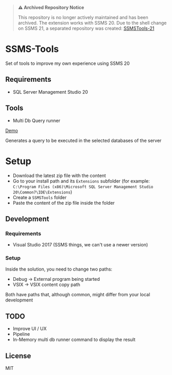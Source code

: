 > **⚠️ Archived Repository Notice**
>
> This repository is no longer actively maintained and has been archived. The extension works with SSMS 20. Due to the shell change on SSMS 21, a separated repository was created: [SSMSTools-21](https://github.com/Aztic/SSMSTools-21)

# SSMS-Tools
Set of tools to improve my own experience using SSMS 20


## Requirements
- SQL Server Management Studio 20

## Tools
- Multi Db Query runner


[Demo](https://github.com/user-attachments/assets/268998ef-60fb-4b83-ab3c-4ce822cfeb95)

Generates a query to be executed in the selected databases of the server

# Setup
- Download the latest zip file with the content
- Go to your install path and its `Extensions` subfolder (for example: `C:\Program Files (x86)\Microsoft SQL Server Management Studio 20\Common7\IDE\Extensions`)
- Create a `SSMSTools` folder
- Paste the content of the zip file inside the folder

## Development
### Requirements
- Visual Studio 2017 (SSMS things, we can't use a newer version)

### Setup
Inside the solution, you need to change two paths:
- Debug -> External program being started
- VSIX -> VSIX content copy path

Both have paths that, although common, might differ from your local development

## TODO
- Improve UI / UX
- Pipeline
- In-Memory multi db runner command to display the result

## License
MIT
